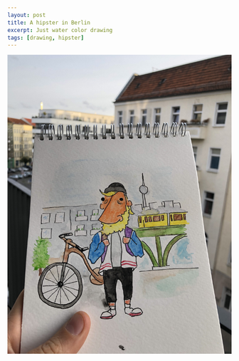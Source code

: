 ```yaml
---
layout: post
title: A hipster in Berlin
excerpt: Just water color drawing
tags: [drawing, hipster]
---
```


![A hipster in Berlin](images/hipster.jpeg)